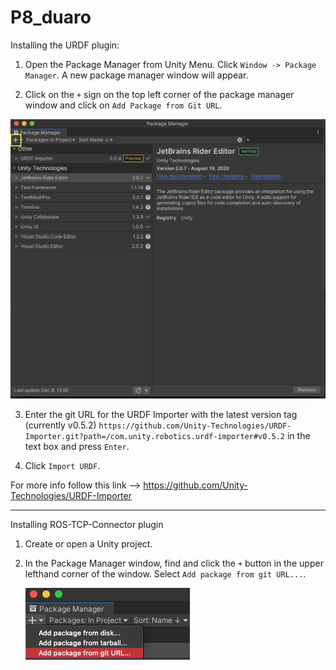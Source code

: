# P8_duaro

Installing the URDF plugin:

1. Open the Package Manager from Unity Menu. Click `Window -> Package Manager`. A new package manager window will appear.

2. Click on the `+` sign on the top left corner of the package manager window and click on `Add Package from Git URL`. 

<img src = "images/Package_manager_add.png">

3. Enter the git URL for the URDF Importer with the latest version tag (currently v0.5.2) `https://github.com/Unity-Technologies/URDF-Importer.git?path=/com.unity.robotics.urdf-importer#v0.5.2` in the text box and press `Enter`.

4. Click `Import URDF`.

For more info follow this link --> https://github.com/Unity-Technologies/URDF-Importer

_______________________________________________________________________________________________________________________________________________________

Installing ROS-TCP-Connector plugin

1. Create or open a Unity project.

1. In the Package Manager window, find and click the `+` button in the upper lefthand corner of the window. Select `Add package from git URL...`.

    ![](/images/packman.png)
